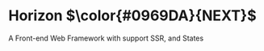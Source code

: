 <h1>
    <span>Horizon</span>
    $\color{#0969DA}{NEXT}$
</h1>

A Front-end Web Framework with support SSR, and States
